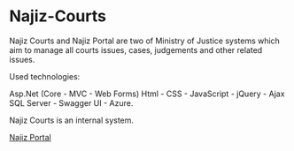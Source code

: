 # Najiz-Courts
Najiz Courts and Najiz Portal are two of Ministry of Justice systems which aim to manage all courts issues, cases, judgements and other related issues.

Used technologies:

Asp.Net (Core - MVC - Web Forms)
Html - CSS - JavaScript - jQuery - Ajax
SQL Server - Swagger UI - Azure.

Najiz Courts is an internal system.

[Najiz Portal](https://najiz.sa/applications/landing)
